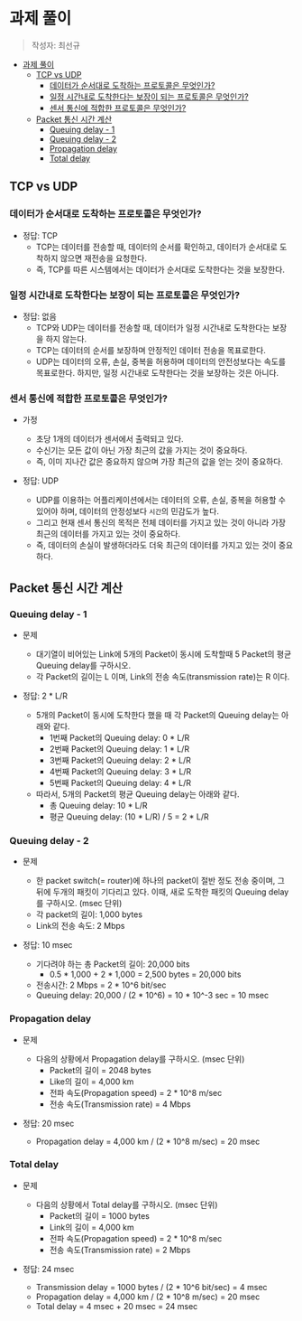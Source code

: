 # 과제 풀이

> 작성자: 최선규

- [과제 풀이](#과제-풀이)
  - [TCP vs UDP](#tcp-vs-udp)
    - [데이터가 순서대로 도착하는 프로토콜은 무엇인가?](#데이터가-순서대로-도착하는-프로토콜은-무엇인가)
    - [일정 시간내로 도착한다는 보장이 되는 프로토콜은 무엇인가?](#일정-시간내로-도착한다는-보장이-되는-프로토콜은-무엇인가)
    - [센서 통신에 적합한 프로토콜은 무엇인가?](#센서-통신에-적합한-프로토콜은-무엇인가)
  - [Packet 통신 시간 계산](#packet-통신-시간-계산)
    - [Queuing delay - 1](#queuing-delay---1)
    - [Queuing delay - 2](#queuing-delay---2)
    - [Propagation delay](#propagation-delay)
    - [Total delay](#total-delay)

## TCP vs UDP

### 데이터가 순서대로 도착하는 프로토콜은 무엇인가?

- 정답: TCP
  - TCP는 데이터를 전송할 때, 데이터의 순서를 확인하고, 데이터가 순서대로 도착하지 않으면 재전송을 요청한다.
  - 즉, TCP를 따른 시스템에서는 데이터가 순서대로 도착한다는 것을 보장한다.

### 일정 시간내로 도착한다는 보장이 되는 프로토콜은 무엇인가?

- 정답: 없음
  - TCP와 UDP는 데이터를 전송할 때, 데이터가 일정 시간내로 도착한다는 보장을 하지 않는다.
  - TCP는 데이터의 순서를 보장하며 안정적인 데이터 전송을 목표로한다.
  - UDP는 데이터의 오류, 손실, 중복을 허용하며 데이터의 안전성보다는 속도를 목표로한다. 하지만, 일정 시간내로 도착한다는 것을 보장하는 것은 아니다.

### 센서 통신에 적합한 프로토콜은 무엇인가?

- 가정
  - 초당 1개의 데이터가 센서에서 출력되고 있다.
  - 수신기는 모든 값이 아닌 가장 최근의 값을 가지는 것이 중요하다.
  - 즉, 이미 지나간 값은 중요하지 않으며 가장 최근의 값을 얻는 것이 중요하다.

- 정답: UDP
  - UDP를 이용하는 어플리케이션에서는 데이터의 오류, 손실, 중복을 허용할 수 있어야 하며, 데이터의 안정성보다 `시간`의 민감도가 높다.
  - 그리고 현재 센서 통신의 목적은 전체 데이터를 가지고 있는 것이 아니라 가장 최근의 데이터를 가지고 있는 것이 중요하다.
  - 즉, 데이터의 손실이 발생하더라도 더욱 최근의 데이터를 가지고 있는 것이 중요하다.

## Packet 통신 시간 계산

### Queuing delay - 1

- 문제
  - 대기열이 비어있는 Link에 5개의 Packet이 동시에 도착할때 5 Packet의 평균 Queuing delay를 구하시오.
  - 각 Packet의 길이는 L 이며, Link의 전송 속도(transmission rate)는 R 이다.

- 정답: 2 * L/R
  - 5개의 Packet이 동시에 도착한다 했을 때 각 Packet의 Queuing delay는 아래와 같다.
    - 1번째 Packet의 Queuing delay: 0 * L/R
    - 2번째 Packet의 Queuing delay: 1 * L/R
    - 3번째 Packet의 Queuing delay: 2 * L/R
    - 4번째 Packet의 Queuing delay: 3 * L/R
    - 5번째 Packet의 Queuing delay: 4 * L/R
  - 따라서, 5개의 Packet의 평균 Queuing delay는 아래와 같다.
    - 총 Queuing delay: 10 * L/R
    - 평균 Queuing delay: (10 \* L/R) / 5 = 2 \* L/R

### Queuing delay - 2

- 문제
  - 한 packet switch(= router)에 하나의 packet이 절반 정도 전송 중이며, 그 뒤에 두개의 패킷이 기다리고 있다. 이때, 새로 도착한 패킷의 Queuing delay를 구하시오. (msec 단위)
  - 각 packet의 길이: 1,000 bytes
  - Link의 전송 속도: 2 Mbps

- 정답: 10 msec
  - 기다려야 하는 총 Packet의 길이: 20,000 bits
    - 0.5 \* 1,000 + 2 \* 1,000 = 2,500 bytes = 20,000 bits
  - 전송시간: 2 Mbps = 2 \* 10^6 bit/sec
  - Queuing delay: 20,000 / (2 \* 10^6) = 10 \* 10^-3 sec = 10 msec

### Propagation delay

- 문제
  - 다음의 상황에서 Propagation delay를 구하시오. (msec 단위)
    - Packet의 길이 = 2048 bytes
    - Like의 길이 = 4,000 km
    - 전파 속도(Propagation speed) = 2 \* 10^8 m/sec
    - 전송 속도(Transmission rate) = 4 Mbps

- 정답: 20 msec
  - Propagation delay = 4,000 km / (2 \* 10^8 m/sec) = 20 msec

### Total delay

- 문제
  - 다음의 상황에서 Total delay를 구하시오. (msec 단위)
    - Packet의 길이 = 1000 bytes
    - Link의 길이 = 4,000 km
    - 전파 속도(Propagation speed) = 2 \* 10^8 m/sec
    - 전송 속도(Transmission rate) = 2 Mbps

- 정답: 24 msec
  - Transmission delay = 1000 bytes / (2 \* 10^6 bit/sec) = 4 msec
  - Propagation delay = 4,000 km / (2 \* 10^8 m/sec) = 20 msec
  - Total delay = 4 msec + 20 msec = 24 msec
